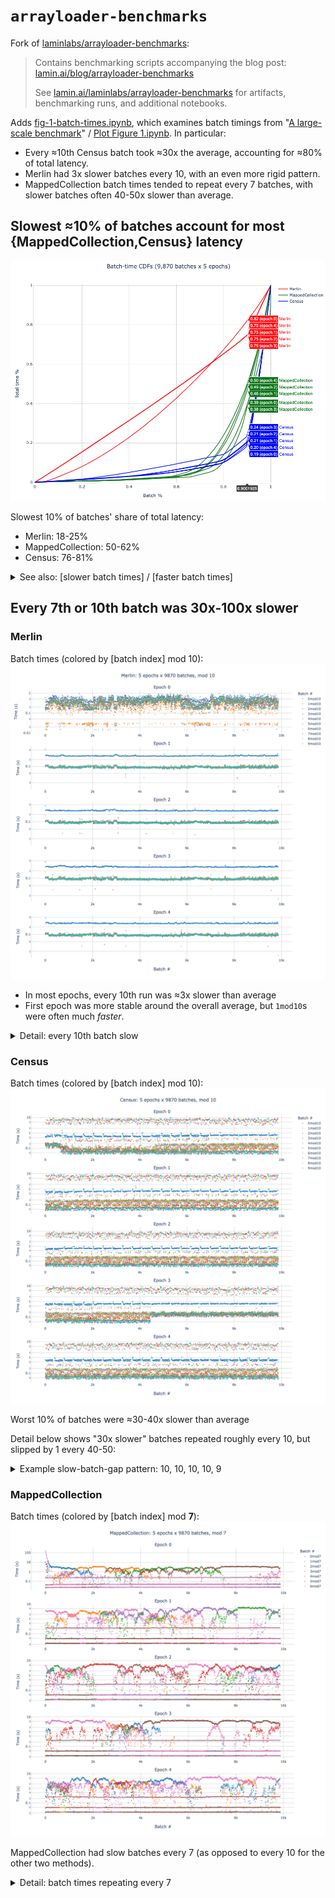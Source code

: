 # `arrayloader-benchmarks`

Fork of [laminlabs/arrayloader-benchmarks]:
> Contains benchmarking scripts accompanying the blog post: [lamin.ai/blog/arrayloader-benchmarks](https://lamin.ai/blog/arrayloader-benchmarks)
>
> See
[lamin.ai/laminlabs/arrayloader-benchmarks](https://lamin.ai/laminlabs/arrayloader-benchmarks)
for artifacts, benchmarking runs, and additional notebooks.

Adds [fig-1-batch-times.ipynb](fig-1-batch-times.ipynb), which examines batch timings from "[A large-scale benchmark]" / [Plot Figure 1.ipynb](Plot%20Figure%201.ipynb). In particular:
- Every ≈10th Census batch took ≈30x the average, accounting for ≈80% of total latency.
- Merlin had 3x slower batches every 10, with an even more rigid pattern.
- MappedCollection batch times tended to repeat every 7 batches, with slower batches often 40-50x slower than average.

## Slowest ≈10% of batches account for most {MappedCollection,Census} latency

[![](screenshots/cdf.gif)](screenshots/)

Slowest 10% of batches' share of total latency:
- Merlin: 18-25%
- MappedCollection: 50-62%
- Census: 76-81%

<details><summary>See also: [slower batch times] / [faster batch times]</summary>

[![](screenshots/ratios.gif)](screenshots/)
</details>

## Every 7th or 10th batch was 30x-100x slower

### Merlin
Batch times (colored by [batch index] mod 10):
[![](merlin_batches_mod10.png)](merlin_batches_mod10.png)

- In most epochs, every 10th run was ≈3x slower than average
- First epoch was more stable around the overall average, but `1mod10`s were often much *faster*.

<details><summary>Detail: every 10th batch slow</summary>

![](merlin_batches_mod10_1200:1800.png)

The first epoch exhibited different "every 10th batch" periodicity.
</details>

### Census
Batch times (colored by [batch index] mod 10):
[![](census_batches_mod10.png)](census_batches_mod10.png)

Worst 10% of batches were ≈30-40x slower than average

Detail below shows "30x slower" batches repeated roughly every 10, but slipped by 1 every 40-50:

<details><summary>Example slow-batch-gap pattern: 10, 10, 10, 10, 9</summary>

![](census_batches_mod10_1200:1800.png)
</details>

### MappedCollection
Batch times (colored by [batch index] mod **7**):
[![](mappedcollection_batches_mod7.png)](mappedcollection_batches_mod7.png)

MappedCollection had slow batches every 7 (as opposed to every 10 for the other two methods).

<details><summary>Detail: batch times repeating every 7</summary>

![](mappedcollection_batches_mod7_1200:1800.png)
</details>

[laminlabs/arrayloader-benchmarks]: https://github.com/laminlabs/arrayloader-benchmarks
[A large-scale benchmark]: https://lamin.ai/blog/arrayloader-benchmarks#a-large-scale-benchmark
